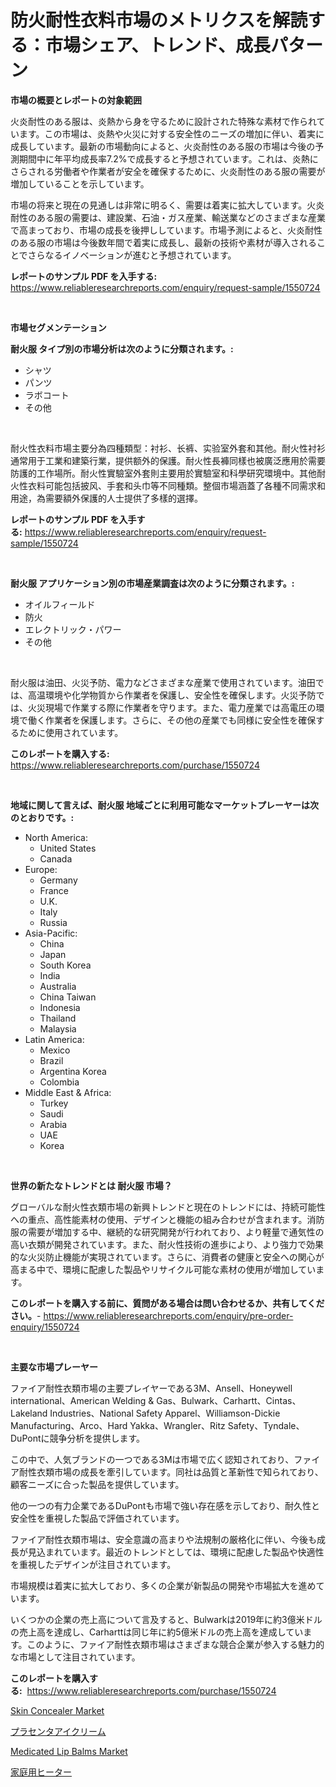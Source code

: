 <p><h1>防火耐性衣料市場のメトリクスを解読する：市場シェア、トレンド、成長パターン</h1></p><p><strong>市場の概要とレポートの対象範囲</strong></p>
<p><p>火炎耐性のある服は、炎熱から身を守るために設計された特殊な素材で作られています。この市場は、炎熱や火災に対する安全性のニーズの増加に伴い、着実に成長しています。最新の市場動向によると、火炎耐性のある服の市場は今後の予測期間中に年平均成長率7.2%で成長すると予想されています。これは、炎熱にさらされる労働者や作業者が安全を確保するために、火炎耐性のある服の需要が増加していることを示しています。</p><p>市場の将来と現在の見通しは非常に明るく、需要は着実に拡大しています。火炎耐性のある服の需要は、建設業、石油・ガス産業、輸送業などのさまざまな産業で高まっており、市場の成長を後押ししています。市場予測によると、火炎耐性のある服の市場は今後数年間で着実に成長し、最新の技術や素材が導入されることでさらなるイノベーションが進むと予想されています。</p></p>
<p><strong>レポートのサンプル PDF を入手する:</strong> <a href="https://www.reliableresearchreports.com/enquiry/request-sample/1550724">https://www.reliableresearchreports.com/enquiry/request-sample/1550724</a></p>
<p>&nbsp;</p>
<p><strong>市場セグメンテーション</strong></p>
<p><strong>耐火服 タイプ別の市場分析は次のように分類されます。:</strong></p>
<p><ul><li>シャツ</li><li>パンツ</li><li>ラボコート</li><li>その他</li></ul></p>
<p>&nbsp;</p>
<p><p>耐火性衣料市場主要分為四種類型：衬衫、长裤、实验室外套和其他。耐火性衬衫通常用于工業和建築行業，提供额外的保護。耐火性長褲同樣也被廣泛應用於需要防護的工作場所。耐火性實驗室外套則主要用於實驗室和科學研究環境中。其他耐火性衣料可能包括披风、手套和头巾等不同種類。整個市場涵蓋了各種不同需求和用途，為需要額外保護的人士提供了多樣的選擇。</p></p>
<p><strong>レポートのサンプル PDF を入手する:</strong>&nbsp;<a href="https://www.reliableresearchreports.com/enquiry/request-sample/1550724">https://www.reliableresearchreports.com/enquiry/request-sample/1550724</a></p>
<p>&nbsp;</p>
<p><strong> 耐火服 アプリケーション別の市場産業調査は次のように分類されます。:</strong></p>
<p><ul><li>オイルフィールド</li><li>防火</li><li>エレクトリック・パワー</li><li>その他</li></ul></p>
<p>&nbsp;</p>
<p><p>耐火服は油田、火災予防、電力などさまざまな産業で使用されています。油田では、高温環境や化学物質から作業者を保護し、安全性を確保します。火災予防では、火災現場で作業する際に作業者を守ります。また、電力産業では高電圧の環境で働く作業者を保護します。さらに、その他の産業でも同様に安全性を確保するために使用されています。</p></p>
<p><strong>このレポートを購入する:</strong>&nbsp; <a href="https://www.reliableresearchreports.com/purchase/1550724">https://www.reliableresearchreports.com/purchase/1550724</a></p>
<p>&nbsp;</p>
<p><strong>地域に関して言えば、耐火服 地域ごとに利用可能なマーケットプレーヤーは次のとおりです。:</strong></p>
<p><ul>
    <li>
        North America:
        <ul>
            <li>United States</li>
            <li>Canada</li>
        </ul>
    </li>
    <li>
        Europe:
        <ul>
            <li>Germany</li>
            <li>France</li>
            <li>U.K.</li>
            <li>Italy</li>
            <li>Russia</li>
        </ul>
    </li>
    <li>
        Asia-Pacific:
        <ul>
            <li>China</li>
            <li>Japan</li>
            <li>South Korea</li>
            <li>India</li>
            <li>Australia</li>
            <li>China Taiwan</li>
            <li>Indonesia</li>
            <li>Thailand</li>
            <li>Malaysia</li>
        </ul>
    </li>
    <li>
        Latin America:
        <ul>
            <li>Mexico</li>
            <li>Brazil</li>
            <li>Argentina Korea</li>
            <li>Colombia</li>
        </ul>
    </li>
    <li>
        Middle East & Africa:
        <ul>
            <li>Turkey</li>
            <li>Saudi</li>
            <li>Arabia</li>
            <li>UAE</li>
            <li>Korea</li>
        </ul>
    </li>
    </ul></p>
<p>&nbsp;</p>
<p><strong>世界の新たなトレンドとは 耐火服 市場？</strong></p>
<p><p>グローバルな耐火性衣類市場の新興トレンドと現在のトレンドには、持続可能性への重点、高性能素材の使用、デザインと機能の組み合わせが含まれます。消防服の需要が増加する中、継続的な研究開発が行われており、より軽量で通気性の高い衣類が開発されています。また、耐火性技術の進歩により、より強力で効果的な火災防止機能が実現されています。さらに、消費者の健康と安全への関心が高まる中で、環境に配慮した製品やリサイクル可能な素材の使用が増加しています。</p></p>
<p><strong>このレポートを購入する前に、質問がある場合は問い合わせるか、共有してください。</strong>- <a href="https://www.reliableresearchreports.com/enquiry/pre-order-enquiry/1550724">https://www.reliableresearchreports.com/enquiry/pre-order-enquiry/1550724</a></p>
<p>&nbsp;</p>
<p><strong>主要な市場プレーヤー</strong></p>
<p><p>ファイア耐性衣類市場の主要プレイヤーである3M、Ansell、Honeywell international、American Welding & Gas、Bulwark、Carhartt、Cintas、Lakeland Industries、National Safety Apparel、Williamson-Dickie Manufacturing、Arco、Hard Yakka、Wrangler、Ritz Safety、Tyndale、DuPontに競争分析を提供します。 </p><p>この中で、人気ブランドの一つである3Mは市場で広く認知されており、ファイア耐性衣類市場の成長を牽引しています。同社は品質と革新性で知られており、顧客ニーズに合った製品を提供しています。 </p><p>他の一つの有力企業であるDuPontも市場で強い存在感を示しており、耐久性と安全性を重視した製品で評価されています。 </p><p>ファイア耐性衣類市場は、安全意識の高まりや法規制の厳格化に伴い、今後も成長が見込まれています。最近のトレンドとしては、環境に配慮した製品や快適性を重視したデザインが注目されています。 </p><p>市場規模は着実に拡大しており、多くの企業が新製品の開発や市場拡大を進めています。 </p><p>いくつかの企業の売上高について言及すると、Bulwarkは2019年に約3億米ドルの売上高を達成し、Carharttは同じ年に約5億米ドルの売上高を達成しています。このように、ファイア耐性衣類市場はさまざまな競合企業が参入する魅力的な市場として注目されています。</p></p>
<p><strong>このレポートを購入する:</strong>&nbsp;&nbsp;<a href="https://www.reliableresearchreports.com/purchase/1550724">https://www.reliableresearchreports.com/purchase/1550724</a></p>
<p><p><a href="https://github.com/arionmp/Market-Research-Report-List-2/blob/main/skin-concealer-market.md">Skin Concealer Market</a></p><p><a href="https://medium.com/@sashabeier2023/%E3%83%97%E3%83%A9%E3%82%BB%E3%83%B3%E3%82%BF%E3%82%A2%E3%82%A4%E3%82%AF%E3%83%AA%E3%83%BC%E3%83%A0%E5%B8%82%E5%A0%B4%E3%81%AE%E3%83%88%E3%83%AC%E3%83%B3%E3%83%89%E3%81%A8%E5%B8%82%E5%A0%B4%E5%88%86%E6%9E%90%E3%81%AF-2024%E5%B9%B4%E3%81%8B%E3%82%892031%E5%B9%B4%E3%81%BE%E3%81%A7%E3%81%AE%E6%9C%9F%E9%96%93%E3%81%AB%E4%BA%88%E6%B8%AC%E3%81%95%E3%82%8C%E3%81%A6%E3%81%84%E3%81%BE%E3%81%99-60bbe56c1794">プラセンタアイクリーム</a></p><p><a href="https://github.com/markusgodoy/Market-Research-Report-List-2/blob/main/medicated-lip-balms-market.md">Medicated Lip Balms Market</a></p><p><a href="https://medium.com/@gregoriookeefe2023/%E5%AE%B6%E5%BA%AD%E7%94%A8%E3%83%92%E3%83%BC%E3%82%BF%E3%83%BC%E3%81%AE%E5%B8%82%E5%A0%B4%E8%A6%8F%E6%A8%A1-cagr-%E3%83%88%E3%83%AC%E3%83%B3%E3%83%892024%E5%B9%B4%E3%81%8B%E3%82%892030%E5%B9%B4-077f6268becf">家庭用ヒーター</a></p></p>